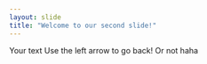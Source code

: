 ```yaml
---
layout: slide
title: "Welcome to our second slide!"
---
```

Your text
Use the left arrow to go back! Or not haha
